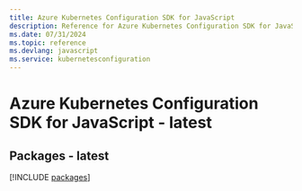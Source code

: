```yaml
---
title: Azure Kubernetes Configuration SDK for JavaScript
description: Reference for Azure Kubernetes Configuration SDK for JavaScript
ms.date: 07/31/2024
ms.topic: reference
ms.devlang: javascript
ms.service: kubernetesconfiguration
---
```

# Azure Kubernetes Configuration SDK for JavaScript - latest
## Packages - latest
[!INCLUDE [packages](kubernetes-configuration-index.md)]